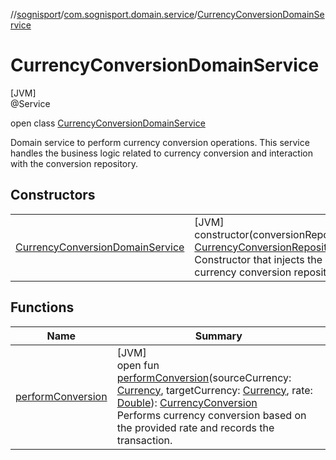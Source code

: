 //[sognisport](../../../index.md)/[com.sognisport.domain.service](../index.md)/[CurrencyConversionDomainService](index.md)

# CurrencyConversionDomainService

[JVM]\
@Service

open class [CurrencyConversionDomainService](index.md)

Domain service to perform currency conversion operations. This service handles the business logic related to currency conversion and interaction with the conversion repository.

## Constructors

| | |
|---|---|
| [CurrencyConversionDomainService](-currency-conversion-domain-service.md) | [JVM]<br>constructor(conversionRepository: [CurrencyConversionRepository](../../com.sognisport.domain.repository/-currency-conversion-repository/index.md))<br>Constructor that injects the currency conversion repository. |

## Functions

| Name | Summary |
|---|---|
| [performConversion](perform-conversion.md) | [JVM]<br>open fun [performConversion](perform-conversion.md)(sourceCurrency: [Currency](../../com.sognisport.domain.model/-currency/index.md), targetCurrency: [Currency](../../com.sognisport.domain.model/-currency/index.md), rate: [Double](https://kotlinlang.org/api/latest/jvm/stdlib/kotlin/-double/index.html)): [CurrencyConversion](../../com.sognisport.domain.model/-currency-conversion/index.md)<br>Performs currency conversion based on the provided rate and records the transaction. |

